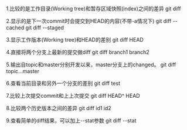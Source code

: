 1.比较的是工作目录(Working tree)和暂存区域快照(index)之间的差异
    git diff

2.显示的是下一次commit时会提交到HEAD的内容(不带-a情况下)
    git diff --cached
    git diff --staged

3.显示工作版本(Working tree)和HEAD的差别
    git diff HEAD

4.直接将两个分支上最新的提交做diff
    git diff branch1 branch2

5.输出自topic和master分别开发以来，master分支上的changed。
    git diff topic...master

6.查看当前目录和另外一个分支的差别
      git diff test

7.比较上次提交commit和上上次提交
    git diff HEAD^ HEAD

8.比较两个历史版本之间的差异
    git diff id1 id2

9.查看简单的diff结果，可以加上--stat参数
      git diff --stat